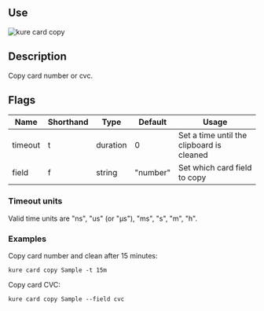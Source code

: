 ## Use 

![kure card copy](https://user-images.githubusercontent.com/51374959/98058636-f818de00-1e23-11eb-940f-b637cdb8c96c.png)

## Description

Copy card number or cvc.

## Flags

|  Name     |  Shorthand    |     Type      |    Default    |                     Usage                     |
|-----------|---------------|---------------|---------------|-----------------------------------------------|
| timeout   | t             | duration      | 0             | Set a time until the clipboard is cleaned     |
| field     | f             | string        | "number"      | Set which card field to copy                  |

### Timeout units

Valid time units are "ns", "us" (or "µs"), "ms", "s", "m", "h".

### Examples

Copy card number and clean after 15 minutes:
```
kure card copy Sample -t 15m
```

Copy card CVC:
```
kure card copy Sample --field cvc
```